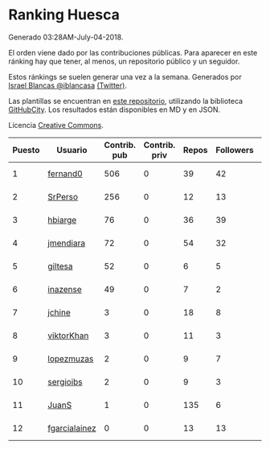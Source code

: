 # Ranking Huesca

Generado 03:28AM-July-04-2018.

El orden viene dado por las contribuciones públicas. Para aparecer en este ránking hay que tener, al menos, un repositorio público y un seguidor.

Estos ránkings se suelen generar una vez a la semana. Generados por [Israel Blancas @iblancasa](https://github.com/iblancasa/) [(Twitter)](https://twitter.com/iblancasa).

Las plantillas se encuentran en [este repositorio](https://github.com/iblancasa/GH-Spanish-Ranking), utilizando la biblioteca [GitHubCity](https://github.com/iblancasa/GitHubCity). Los resultados están disponibles en MD y en JSON.

Licencia [Creative Commons](https://creativecommons.org/licenses/by/4.0/).

| Puesto   |  Usuario  | Contrib. pub | Contrib. priv |Repos| Followers | Desde |  Avatar  |
|----------|-----------|--------------|---------------|-----|-----------|-------|----------|
|1|[fernand0](https://github.com/fernand0)|506|0|39|42|2008-03-06|![fernand0]()|
|2|[SrPerso](https://github.com/SrPerso)|256|0|12|13|2016-02-09|![SrPerso]()|
|3|[hbiarge](https://github.com/hbiarge)|76|0|36|39|2010-11-08|![hbiarge]()|
|4|[jmendiara](https://github.com/jmendiara)|72|0|54|32|2011-06-15|![jmendiara]()|
|5|[giltesa](https://github.com/giltesa)|52|0|6|5|2014-08-26|![giltesa]()|
|6|[inazense](https://github.com/inazense)|49|0|7|2|2016-08-16|![inazense]()|
|7|[jchine](https://github.com/jchine)|3|0|18|8|2012-05-03|![jchine]()|
|8|[viktorKhan](https://github.com/viktorKhan)|3|0|11|3|2013-06-13|![viktorKhan]()|
|9|[lopezmuzas](https://github.com/lopezmuzas)|2|0|9|7|2012-02-01|![lopezmuzas]()|
|10|[sergioibs](https://github.com/sergioibs)|2|0|9|3|2013-09-26|![sergioibs]()|
|11|[JuanS](https://github.com/JuanS)|1|0|135|6|2012-08-16|![JuanS]()|
|12|[fgarcialainez](https://github.com/fgarcialainez)|0|0|13|13|2012-05-19|![fgarcialainez]()|
